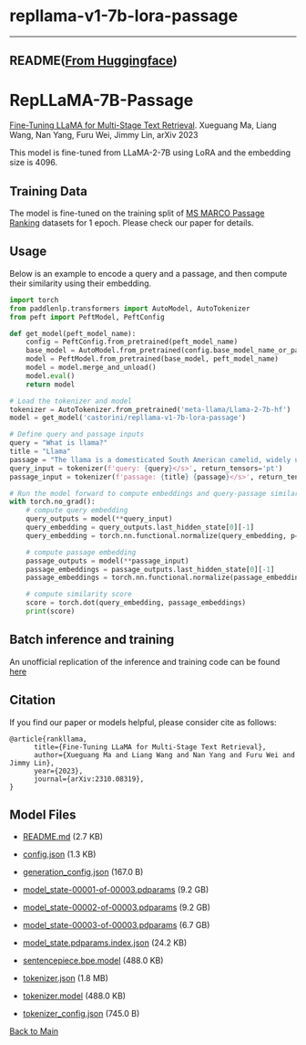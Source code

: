 
# repllama-v1-7b-lora-passage
---


## README([From Huggingface](https://huggingface.co/castorini/repllama-v1-7b-lora-passage))




# RepLLaMA-7B-Passage

[Fine-Tuning LLaMA for Multi-Stage Text Retrieval](https://arxiv.org/abs/2310.08319).
Xueguang Ma, Liang Wang, Nan Yang, Furu Wei, Jimmy Lin, arXiv 2023

This model is fine-tuned from LLaMA-2-7B using LoRA and the embedding size is 4096.

## Training Data
The model is fine-tuned on the training split of [MS MARCO Passage Ranking](https://microsoft.github.io/msmarco/Datasets) datasets for 1 epoch.
Please check our paper for details.

## Usage

Below is an example to encode a query and a passage, and then compute their similarity using their embedding.

```python
import torch
from paddlenlp.transformers import AutoModel, AutoTokenizer
from peft import PeftModel, PeftConfig

def get_model(peft_model_name):
    config = PeftConfig.from_pretrained(peft_model_name)
    base_model = AutoModel.from_pretrained(config.base_model_name_or_path)
    model = PeftModel.from_pretrained(base_model, peft_model_name)
    model = model.merge_and_unload()
    model.eval()
    return model

# Load the tokenizer and model
tokenizer = AutoTokenizer.from_pretrained('meta-llama/Llama-2-7b-hf')
model = get_model('castorini/repllama-v1-7b-lora-passage')

# Define query and passage inputs
query = "What is llama?"
title = "Llama"
passage = "The llama is a domesticated South American camelid, widely used as a meat and pack animal by Andean cultures since the pre-Columbian era."
query_input = tokenizer(f'query: {query}</s>', return_tensors='pt')
passage_input = tokenizer(f'passage: {title} {passage}</s>', return_tensors='pt')

# Run the model forward to compute embeddings and query-passage similarity score
with torch.no_grad():
    # compute query embedding
    query_outputs = model(**query_input)
    query_embedding = query_outputs.last_hidden_state[0][-1]
    query_embedding = torch.nn.functional.normalize(query_embedding, p=2, dim=0)

    # compute passage embedding
    passage_outputs = model(**passage_input)
    passage_embeddings = passage_outputs.last_hidden_state[0][-1]
    passage_embeddings = torch.nn.functional.normalize(passage_embeddings, p=2, dim=0)

    # compute similarity score
    score = torch.dot(query_embedding, passage_embeddings)
    print(score)

```
## Batch inference and training
An unofficial replication of the inference and training code can be found [here](https://github.com/texttron/tevatron/tree/main/examples/repllama)


## Citation

If you find our paper or models helpful, please consider cite as follows:

```
@article{rankllama,
      title={Fine-Tuning LLaMA for Multi-Stage Text Retrieval}, 
      author={Xueguang Ma and Liang Wang and Nan Yang and Furu Wei and Jimmy Lin},
      year={2023},
      journal={arXiv:2310.08319},
}
```



## Model Files

- [README.md](https://paddlenlp.bj.bcebos.com/models/community/castorini/repllama-v1-7b-lora-passage/README.md) (2.7 KB)

- [config.json](https://paddlenlp.bj.bcebos.com/models/community/castorini/repllama-v1-7b-lora-passage/config.json) (1.3 KB)

- [generation_config.json](https://paddlenlp.bj.bcebos.com/models/community/castorini/repllama-v1-7b-lora-passage/generation_config.json) (167.0 B)

- [model_state-00001-of-00003.pdparams](https://paddlenlp.bj.bcebos.com/models/community/castorini/repllama-v1-7b-lora-passage/model_state-00001-of-00003.pdparams) (9.2 GB)

- [model_state-00002-of-00003.pdparams](https://paddlenlp.bj.bcebos.com/models/community/castorini/repllama-v1-7b-lora-passage/model_state-00002-of-00003.pdparams) (9.2 GB)

- [model_state-00003-of-00003.pdparams](https://paddlenlp.bj.bcebos.com/models/community/castorini/repllama-v1-7b-lora-passage/model_state-00003-of-00003.pdparams) (6.7 GB)

- [model_state.pdparams.index.json](https://paddlenlp.bj.bcebos.com/models/community/castorini/repllama-v1-7b-lora-passage/model_state.pdparams.index.json) (24.2 KB)

- [sentencepiece.bpe.model](https://paddlenlp.bj.bcebos.com/models/community/castorini/repllama-v1-7b-lora-passage/sentencepiece.bpe.model) (488.0 KB)

- [tokenizer.json](https://paddlenlp.bj.bcebos.com/models/community/castorini/repllama-v1-7b-lora-passage/tokenizer.json) (1.8 MB)

- [tokenizer.model](https://paddlenlp.bj.bcebos.com/models/community/castorini/repllama-v1-7b-lora-passage/tokenizer.model) (488.0 KB)

- [tokenizer_config.json](https://paddlenlp.bj.bcebos.com/models/community/castorini/repllama-v1-7b-lora-passage/tokenizer_config.json) (745.0 B)


[Back to Main](../../)